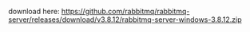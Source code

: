 download here:
https://github.com/rabbitmq/rabbitmq-server/releases/download/v3.8.12/rabbitmq-server-windows-3.8.12.zip
